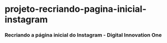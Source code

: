 # projeto-recriando-pagina-inicial-instagram

### Recriando a página inicial do Instagram - Digital Innovation One
